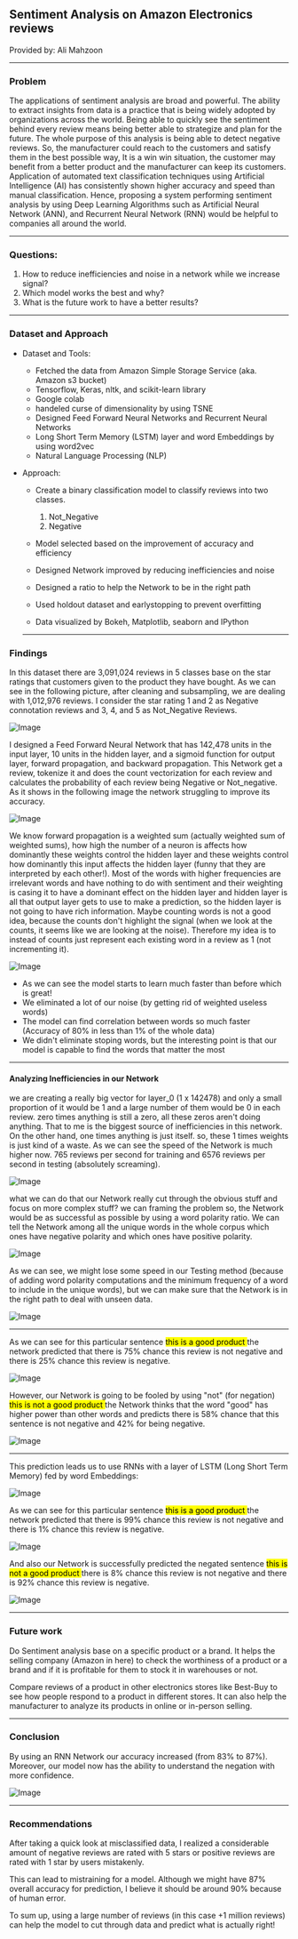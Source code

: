 ## Sentiment Analysis on Amazon Electronics reviews

Provided by: Ali Mahzoon

---
### Problem
The applications of sentiment analysis are broad and powerful. The ability to extract insights from data is a practice that is being widely adopted by organizations across the world.
Being able to quickly see the sentiment behind every review means being better able to strategize and plan for the future.
The whole purpose of this analysis is being able to detect negative reviews. So, the manufacturer could reach to the customers and satisfy them in the best possible way, It is a win win situation, the customer may benefit from a better product and the manufacturer can keep its customers.
Application of automated text classification techniques using Artificial Intelligence (AI) has consistently shown higher accuracy and speed than manual classification. Hence, proposing a system performing sentiment analysis by using Deep Learning Algorithms such as Artificial Neural Network (ANN), and Recurrent Neural Network (RNN) would be helpful to companies all around the world.

---
### Questions:
1. How to reduce inefficiencies and noise in a network while we increase signal?
2. Which model works the best and why?
3. What is the future work to have a better results?

---
### Dataset and Approach
* Dataset and Tools:
   * Fetched the data from Amazon Simple Storage Service (aka. Amazon s3 bucket)
   * Tensorflow, Keras, nltk, and scikit-learn library
   * Google colab
   * handeled curse of dimensionality by using TSNE
   * Designed Feed Forward Neural Networks and Recurrent Neural Networks
   * Long Short Term Memory (LSTM) layer and word Embeddings by using word2vec
   * Natural Language Processing (NLP)


* Approach:
  * Create a binary classification model to classify reviews into two classes.
    1.  Not_Negative
    2.  Negative


  * Model selected based on the improvement of accuracy and efficiency
  * Designed Network improved by reducing inefficiencies and noise
  * Designed a ratio to help the Network to be in the right path
  * Used holdout dataset and earlystopping to prevent overfitting
  * Data visualized by Bokeh, Matplotlib, seaborn and IPython

  ---
### Findings
In this dataset there are 3,091,024 reviews in 5 classes base on the star ratings that customers given to the product they have bought. As we can see in the following picture, after cleaning and subsampling, we are dealing with 1,012,976 reviews. I consider the star rating 1 and 2 as Negative connotation reviews and 3, 4, and 5 as Not_Negative Reviews.

![Image](https://github.com/alimahzoon/Sentiment-Analysis-/blob/main/Images/1.png "Pre EDA")

I designed a Feed Forward Neural Network that has 142,478 units in the input layer, 10 units in the hidden layer, and a sigmoid function for output layer, forward propagation, and backward propagation. This Network get a review, tokenize it and does the count vectorization for each review and calculates the probability of each review being Negative or Not_negative. As it shows in the following image the network struggling to improve its accuracy.

![Image](https://github.com/alimahzoon/Sentiment-Analysis-/blob/main/Images/2.png "Feed Forward Neural Network")

We know forward propagation is a weighted sum (actually weighted sum of weighted sums), how high the number of a neuron is affects how dominantly these weights control the hidden layer and these weights control how dominantly this input affects the hidden layer (funny that they are interpreted by each other!). Most of the words with higher frequencies are irrelevant words and have nothing to do with sentiment and their weighting is casing it to have a dominant effect on the hidden layer and hidden layer is all that output layer gets to use to make a prediction, so the hidden layer is not going to have rich information. Maybe counting words is not a good idea, because the counts don't highlight the signal (when we look at the counts, it seems like we are looking at the noise). Therefore my idea is to instead of counts just represent each existing word in a review as 1 (not incrementing it).

![Image](https://github.com/alimahzoon/Sentiment-Analysis-/blob/main/Images/3.png "After Noise Reduction")

* As we can see the model starts to learn much faster than before which is great!
* We eliminated a lot of our noise (by getting rid of weighted useless words)
* The model can find correlation between words so much faster (Accuracy of 80% in less than 1% of the whole data)
* We didn't eliminate stoping words, but the interesting point is that our model is capable to find the words that matter the most

---
#### Analyzing Inefficiencies in our Network
we are creating a really big vector for layer_0 (1 x 142478) and only a small proportion of it would be 1 and a large number of them would be 0 in each review. zero times anything is still a zero, all these zeros aren't doing anything. That to me is the biggest source of inefficiencies in this network. On the other hand, one times anything is just itself. so, these 1 times weights is just kind of a waste. As we can see the speed of the Network is much higher now. 765 reviews per second for training and 6576 reviews per second in testing (absolutely screaming).

![Image](https://github.com/alimahzoon/Sentiment-Analysis-/blob/main/Images/4.png "Analyzing Inefficiencies in our Network")

what we can do that our Network really cut through the obvious stuff and focus on more complex stuff? we can framing the problem so, the Network would be as successful as possible by using a word polarity ratio.
We can tell the Network among all the unique words in the whole corpus which ones have negative polarity and which ones have positive polarity.

![Image](https://github.com/alimahzoon/Sentiment-Analysis-/blob/main/Images/5.png "Polarity ratio Created")

As we can see, we might lose some speed in our Testing method (because of adding word polarity computations and the minimum frequency of a word to include in the unique words), but we can make sure that the Network is in the right path to deal with unseen data.

![Image](https://github.com/alimahzoon/Sentiment-Analysis-/blob/main/Images/6.png "Test the model")

---
As we can see for this particular sentence <mark> this is a good product </mark> the network predicted that there is 75% chance this review is not negative and there is 25% chance this review is negative.

![Image](https://github.com/alimahzoon/Sentiment-Analysis-/blob/main/Images/7.png "Model Confidence")

However, our Network is going to be fooled by using "not" (for negation) <mark> this is not a good product </mark> the Network thinks that the word "good" has higher power than other words and predicts there is 58% chance that this sentence is not negative and 42% for being negative.

![Image](https://github.com/alimahzoon/Sentiment-Analysis-/blob/main/Images/8.png "Model Confidence")

---
This prediction leads us to use RNNs with a layer of LSTM (Long Short Term Memory) fed by word Embeddings:

 ![Image](https://github.com/alimahzoon/Sentiment-Analysis-/blob/main/Images/9.png "Model Confidence")


As we can see for this particular sentence <mark> this is a good product </mark> the network predicted that there is 99% chance this review is not negative and there is 1% chance this review is negative.

![Image](https://github.com/alimahzoon/Sentiment-Analysis-/blob/main/Images/10.png "Model Confidence")


And also our Network is successfully predicted the negated sentence <mark> this is not a good product </mark> there is 8% chance this review is not negative and there is 92% chance this review is negative.

![Image](https://github.com/alimahzoon/Sentiment-Analysis-/blob/main/Images/11.png "Model Confidence")

---
### Future work
Do Sentiment analysis base on a specific product or a brand. It helps the selling company (Amazon in here) to check the worthiness of a product or a brand and if it is profitable for them to stock it in warehouses or not.

Compare reviews of a product in other electronics stores like Best-Buy to see how people respond to a product in different stores. It can also help the manufacturer to analyze its products in online or in-person selling.

---
### Conclusion
By using an RNN Network our accuracy increased (from 83% to 87%). Moreover, our model now has the ability to understand the negation with more confidence.

![Image](https://github.com/alimahzoon/Sentiment-Analysis-/blob/main/Images/12.png "Evaluation Metrics of the best Model")

---
### Recommendations


After taking a quick look at misclassified data, I realized a considerable amount of negative reviews are rated with 5 stars or positive reviews are rated with 1 star by users mistakenly.

 This can lead to mistraining for a model. Although we might have 87% overall accuracy for prediction, I believe it should be around 90% because of human error.

To sum up, using a large number of reviews (in this case +1 million reviews) can help the model to cut through data and predict what is actually right!
